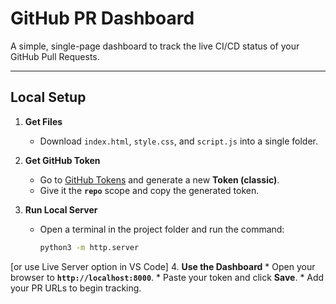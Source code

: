 # GitHub PR Dashboard 

A simple, single-page dashboard to track the live CI/CD status of your GitHub Pull Requests.



---

## Local Setup

1.  **Get Files**
    * Download `index.html`, `style.css`, and `script.js` into a single folder.

2.  **Get GitHub Token**
    * Go to [GitHub Tokens](https://github.com/settings/tokens/new) and generate a new **Token (classic)**.
    * Give it the **`repo`** scope and copy the generated token.

3.  **Run Local Server**
    * Open a terminal in the project folder and run the command:
        ```bash
        python3 -m http.server
        ```
[or use Live Server option in VS Code]
4.  **Use the Dashboard**
    * Open your browser to **`http://localhost:8000`**.
    * Paste your token and click **Save**.
    * Add your PR URLs to begin tracking.